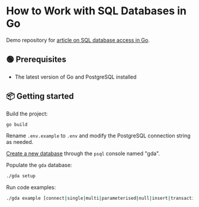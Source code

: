 # How to Work with SQL Databases in Go

Demo repository for
[article on SQL database access in Go](https://betterstack.com/community/guides/scaling-go/sql-databases-in-go/).

## 🟢 Prerequisites

- The latest version of Go and PostgreSQL installed

## 📦 Getting started

Build the project:

```bash
go build
```

Rename `.env.example` to `.env` and modify the PostgreSQL connection string as
needed.

[Create a new database](https://www.tutorialspoint.com/postgresql/postgresql_create_database.htm)
through the `psql` console named "gda".

Populate the `gda` database:

```bash
./gda setup
```

Run code examples:

```bash
./gda example [connect|single|multi|parameterised|null|insert|transaction|struct|return|prepared|conn|timeout]
```
